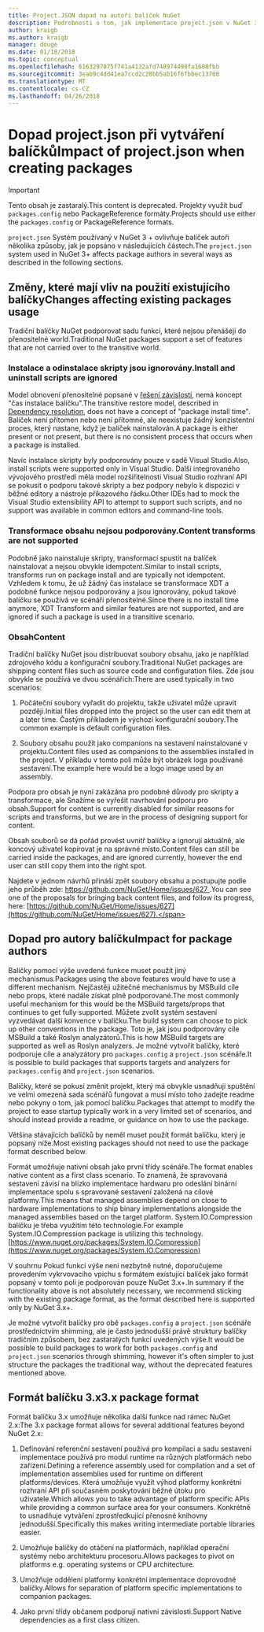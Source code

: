 ```yaml
---
title: Project.JSON dopad na autoři balíček NuGet
description: Podrobnosti o tom, jak implementace project.json v NuGet 3.x ovlivňuje balíček autoři, jako je například nepodporované funkce, obsahu a formátu balíčku.
author: kraigb
ms.author: kraigb
manager: douge
ms.date: 01/18/2018
ms.topic: conceptual
ms.openlocfilehash: 6163297075f741a4132afd748974498fa1600fbb
ms.sourcegitcommit: 3eab9c4dd41ea7ccd2c28bb5ab16f6fbbec13708
ms.translationtype: MT
ms.contentlocale: cs-CZ
ms.lasthandoff: 04/26/2018
---
```

# <a name="impact-of-projectjson-when-creating-packages"></a><span data-ttu-id="1d132-103">Dopad project.json při vytváření balíčků</span><span class="sxs-lookup"><span data-stu-id="1d132-103">Impact of project.json when creating packages</span></span>

> [!Important]
> <span data-ttu-id="1d132-104">Tento obsah je zastaralý.</span><span class="sxs-lookup"><span data-stu-id="1d132-104">This content is deprecated.</span></span> <span data-ttu-id="1d132-105">Projekty využít buď `packages.config` nebo PackageReference formáty.</span><span class="sxs-lookup"><span data-stu-id="1d132-105">Projects should use either the `packages.config` or PackageReference formats.</span></span>

<span data-ttu-id="1d132-106">`project.json` Systém používaný v NuGet 3 + ovlivňuje balíček autoři několika způsoby, jak je popsáno v následujících částech.</span><span class="sxs-lookup"><span data-stu-id="1d132-106">The `project.json` system used in NuGet 3+ affects package authors in several ways as described in the following sections.</span></span>

## <a name="changes-affecting-existing-packages-usage"></a><span data-ttu-id="1d132-107">Změny, které mají vliv na použití existujícího balíčky</span><span class="sxs-lookup"><span data-stu-id="1d132-107">Changes affecting existing packages usage</span></span>

<span data-ttu-id="1d132-108">Tradiční balíčky NuGet podporovat sadu funkcí, které nejsou přenášejí do přenositelné world.</span><span class="sxs-lookup"><span data-stu-id="1d132-108">Traditional NuGet packages support a set of features that are not carried over to the transitive world.</span></span>

### <a name="install-and-uninstall-scripts-are-ignored"></a><span data-ttu-id="1d132-109">Instalace a odinstalace skripty jsou ignorovány.</span><span class="sxs-lookup"><span data-stu-id="1d132-109">Install and uninstall scripts are ignored</span></span>

<span data-ttu-id="1d132-110">Model obnovení přenositelné popsané v [řešení závislostí](../consume-packages/dependency-resolution.md#dependency-resolution-with-packagereference), nemá koncept "čas instalace balíčku".</span><span class="sxs-lookup"><span data-stu-id="1d132-110">The transitive restore model, described in [Dependency resolution](../consume-packages/dependency-resolution.md#dependency-resolution-with-packagereference), does not have a concept of "package install time".</span></span> <span data-ttu-id="1d132-111">Balíček není přítomen nebo není přítomné, ale neexistuje žádný konzistentní proces, který nastane, když je balíček nainstalován.</span><span class="sxs-lookup"><span data-stu-id="1d132-111">A package is either present or not present, but there is no consistent process that occurs when a package is installed.</span></span>

<span data-ttu-id="1d132-112">Navíc instalace skripty byly podporovány pouze v sadě Visual Studio.</span><span class="sxs-lookup"><span data-stu-id="1d132-112">Also, install scripts were supported only in Visual Studio.</span></span> <span data-ttu-id="1d132-113">Další integrovaného vývojového prostředí měla model rozšiřitelnosti Visual Studio rozhraní API se pokusit o podporu takové skripty a bez podpory nebylo k dispozici v běžné editory a nástroje příkazového řádku.</span><span class="sxs-lookup"><span data-stu-id="1d132-113">Other IDEs had to mock the Visual Studio extensibility API to attempt to support such scripts, and no support was available in common editors and command-line tools.</span></span>

### <a name="content-transforms-are-not-supported"></a><span data-ttu-id="1d132-114">Transformace obsahu nejsou podporovány.</span><span class="sxs-lookup"><span data-stu-id="1d132-114">Content transforms are not supported</span></span>

<span data-ttu-id="1d132-115">Podobně jako nainstaluje skripty, transformací spustit na balíček nainstalovat a nejsou obvykle idempotent.</span><span class="sxs-lookup"><span data-stu-id="1d132-115">Similar to install scripts, transforms run on package install and are typically not idempotent.</span></span> <span data-ttu-id="1d132-116">Vzhledem k tomu, že už žádný čas instalace se transformace XDT a podobné funkce nejsou podporovány a jsou ignorovány, pokud takové balíčku se používá ve scénáři přenositelné.</span><span class="sxs-lookup"><span data-stu-id="1d132-116">Since there is no install time anymore, XDT Transform and similar features are not supported, and are ignored if such a package is used in a transitive scenario.</span></span>

### <a name="content"></a><span data-ttu-id="1d132-117">Obsah</span><span class="sxs-lookup"><span data-stu-id="1d132-117">Content</span></span>

<span data-ttu-id="1d132-118">Tradiční balíčky NuGet jsou distribuovat soubory obsahu, jako je například zdrojového kódu a konfigurační soubory.</span><span class="sxs-lookup"><span data-stu-id="1d132-118">Traditional NuGet packages are shipping content files such as source code and configuration files.</span></span> <span data-ttu-id="1d132-119">Zde jsou obvykle se používá ve dvou scénářích:</span><span class="sxs-lookup"><span data-stu-id="1d132-119">There are used typically in two scenarios:</span></span>

1. <span data-ttu-id="1d132-120">Počáteční soubory vyřadit do projektu, takže uživatel může upravit později.</span><span class="sxs-lookup"><span data-stu-id="1d132-120">Initial files dropped into the project so the user can edit them at a later time.</span></span> <span data-ttu-id="1d132-121">Častým příkladem je výchozí konfigurační soubory.</span><span class="sxs-lookup"><span data-stu-id="1d132-121">The common example is default configuration files.</span></span>

1. <span data-ttu-id="1d132-122">Soubory obsahu použít jako companions na sestavení nainstalované v projektu.</span><span class="sxs-lookup"><span data-stu-id="1d132-122">Content files used as companions to the assemblies installed in the project.</span></span> <span data-ttu-id="1d132-123">V příkladu v tomto poli může být obrázek loga používané sestavení.</span><span class="sxs-lookup"><span data-stu-id="1d132-123">The example here would be a logo image used by an assembly.</span></span>

<span data-ttu-id="1d132-124">Podpora pro obsah je nyní zakázána pro podobné důvody pro skripty a transformace, ale Snažíme se vyřešit navrhování podporu pro obsah.</span><span class="sxs-lookup"><span data-stu-id="1d132-124">Support for content is currently disabled for similar reasons for scripts and transforms, but we are in the process of designing support for content.</span></span>

<span data-ttu-id="1d132-125">Obsah souborů se dá pořád provést uvnitř balíčky a ignorují aktuálně, ale koncový uživatel kopírovat je na správné místo.</span><span class="sxs-lookup"><span data-stu-id="1d132-125">Content files can still be carried inside the packages, and are ignored currently, however the end user can still copy them into the right spot.</span></span>

<span data-ttu-id="1d132-126">Najdete v jednom návrhů přináší zpět soubory obsahu a postupujte podle jeho průběh zde: [ https://github.com/NuGet/Home/issues/627 ](https://github.com/NuGet/Home/issues/627).</span><span class="sxs-lookup"><span data-stu-id="1d132-126">You can see one of the proposals for bringing back content files, and follow its progress, here: [https://github.com/NuGet/Home/issues/627](https://github.com/NuGet/Home/issues/627).</span></span>

## <a name="impact-for-package-authors"></a><span data-ttu-id="1d132-127">Dopad pro autory balíčku</span><span class="sxs-lookup"><span data-stu-id="1d132-127">Impact for package authors</span></span>

<span data-ttu-id="1d132-128">Balíčky pomocí výše uvedené funkce muset použít jiný mechanismus.</span><span class="sxs-lookup"><span data-stu-id="1d132-128">Packages using the above features would have to use a different mechanism.</span></span> <span data-ttu-id="1d132-129">Nejčastěji užitečné mechanismus by MSBuild cíle nebo props, které nadále získat plně podporované.</span><span class="sxs-lookup"><span data-stu-id="1d132-129">The most commonly useful mechanism for this would be the MSBuild targets/props that continues to get fully supported.</span></span> <span data-ttu-id="1d132-130">Můžete zvolit systém sestavení vyzvedávat další konvence v balíčku.</span><span class="sxs-lookup"><span data-stu-id="1d132-130">The build system can choose to pick up other conventions in the package.</span></span> <span data-ttu-id="1d132-131">Toto je, jak jsou podporovány cíle MSBuild a také Roslyn analyzátorů.</span><span class="sxs-lookup"><span data-stu-id="1d132-131">This is how MSBuild targets are supported as well as Roslyn analyzers.</span></span> <span data-ttu-id="1d132-132">Je možné vytvořit balíčky, které podporuje cíle a analyzátory pro `packages.config` a `project.json` scénáře.</span><span class="sxs-lookup"><span data-stu-id="1d132-132">It is possible to build packages that supports targets and analyzers for `packages.config` and `project.json` scenarios.</span></span>

<span data-ttu-id="1d132-133">Balíčky, které se pokusí změnit projekt, který má obvykle usnadňují spuštění ve velmi omezená sada scénářů fungovat a musí místo toho zadejte readme nebo pokyny o tom, jak pomocí balíčku.</span><span class="sxs-lookup"><span data-stu-id="1d132-133">Packages that attempt to modify the project to ease startup typically work in a very limited set of scenarios, and should instead provide a readme, or guidance on how to use the package.</span></span>

<span data-ttu-id="1d132-134">Většina stávajících balíčků by neměl muset použít formát balíčku, který je popsaný níže.</span><span class="sxs-lookup"><span data-stu-id="1d132-134">Most existing packages should not need to use the package format described below.</span></span>

<span data-ttu-id="1d132-135">Formát umožňuje nativní obsah jako první třídy scénáře.</span><span class="sxs-lookup"><span data-stu-id="1d132-135">The format enables native content as a first class scenario.</span></span> <span data-ttu-id="1d132-136">To znamená, že spravovaná sestavení závisí na blízko implementace hardwaru pro odeslání binární implementace spolu s spravované sestavení založená na cílové platformy.</span><span class="sxs-lookup"><span data-stu-id="1d132-136">This means that managed assemblies depend on close to hardware implementations to ship binary implementations alongside the managed assemblies based on the target platform.</span></span> <span data-ttu-id="1d132-137">System.IO.Compression balíčku je třeba využitím této technologie.</span><span class="sxs-lookup"><span data-stu-id="1d132-137">For example System.IO.Compression package is utilizing this technology.</span></span> [https://www.nuget.org/packages/System.IO.Compression](https://www.nuget.org/packages/System.IO.Compression)

<span data-ttu-id="1d132-138">V souhrnu Pokud funkci výše není nezbytně nutné, doporučujeme provedením vykrvovacího vpichu s formátem existující balíček jako formát popsaný v tomto poli je podporován pouze NuGet 3.x+.</span><span class="sxs-lookup"><span data-stu-id="1d132-138">In summary if the functionality above is not absolutely necessary, we recommend sticking with the existing package format, as the format described here is supported only by NuGet 3.x+.</span></span>

<span data-ttu-id="1d132-139">Je možné vytvořit balíčky pro obě `packages.config` a `project.json` scénáře prostřednictvím shimming, ale je často jednodušší právě struktury balíčky tradičním způsobem, bez zastaralých funkcí uvedených výše.</span><span class="sxs-lookup"><span data-stu-id="1d132-139">It would be possible to build packages to work for both `packages.config` and `project.json` scenarios through shimming, however it's often simpler to just structure the packages the traditional way, without the deprecated features mentioned above.</span></span>

## <a name="3x-package-format"></a><span data-ttu-id="1d132-140">Formát balíčku 3.x</span><span class="sxs-lookup"><span data-stu-id="1d132-140">3.x package format</span></span>

<span data-ttu-id="1d132-141">Formát balíčku 3.x umožňuje několika další funkce nad rámec NuGet 2.x:</span><span class="sxs-lookup"><span data-stu-id="1d132-141">The 3.x package format allows for several additional features beyond NuGet 2.x:</span></span>

1. <span data-ttu-id="1d132-142">Definování referenční sestavení používá pro kompilaci a sadu sestavení implementace používá pro modul runtime na různých platformách nebo zařízení.</span><span class="sxs-lookup"><span data-stu-id="1d132-142">Defining a reference assembly used for compilation and a set of implementation assemblies used for runtime on different platforms/devices.</span></span> <span data-ttu-id="1d132-143">Která umožňuje využít výhod platformy konkrétní rozhraní API při současném poskytování běžné útoku pro uživatele.</span><span class="sxs-lookup"><span data-stu-id="1d132-143">Which allows you to take advantage of platform specific APIs while providing a common surface area for your consumers.</span></span> <span data-ttu-id="1d132-144">Konkrétně to usnadňuje vytváření zprostředkující přenosné knihovny jednodušší.</span><span class="sxs-lookup"><span data-stu-id="1d132-144">Specifically this makes writing intermediate portable libraries easier.</span></span>

1. <span data-ttu-id="1d132-145">Umožňuje balíčky do otáčení na platformách, například operační systémy nebo architekturu procesoru.</span><span class="sxs-lookup"><span data-stu-id="1d132-145">Allows packages to pivot on platforms e.g. operating systems or CPU architecture.</span></span>

1. <span data-ttu-id="1d132-146">Umožňuje oddělení platformy konkrétní implementace doprovodné balíčky.</span><span class="sxs-lookup"><span data-stu-id="1d132-146">Allows for separation of platform specific implementations to companion packages.</span></span>

1. <span data-ttu-id="1d132-147">Jako první třídy občanem podporují nativní závislosti.</span><span class="sxs-lookup"><span data-stu-id="1d132-147">Support Native dependencies as a first class citizen.</span></span>
